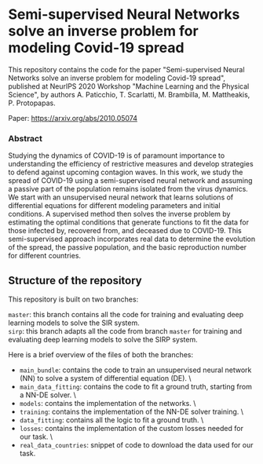 # Semi-supervised Neural Networks solve an inverse problem for modeling Covid-19 spread

This repository contains the code for the paper "Semi-supervised Neural Networks solve an inverse problem for modeling Covid-19 spread", 
published at NeurIPS 2020 Workshop "Machine Learning and the Physical Science", by authors A. Paticchio, T. Scarlatti, M. Brambilla, M. Mattheakis, P. Protopapas.

Paper: https://arxiv.org/abs/2010.05074

### Abstract
Studying the dynamics of  COVID-19 is of paramount importance to understanding the efficiency of restrictive measures and develop  strategies to defend against upcoming contagion waves. 
In this work, we study the spread of COVID-19 using a semi-supervised  neural network and assuming a passive part of the population remains isolated from the virus dynamics. 
We start with an unsupervised neural network that learns solutions of differential equations for different modeling parameters and initial conditions. A supervised method then solves the inverse problem by estimating the optimal conditions that generate functions to fit the data for those infected by, recovered from, and deceased due to COVID-19. This semi-supervised approach incorporates real data to determine the evolution of the spread, the passive population, and the basic reproduction number  for different countries. 

## Structure of the repository

This repository is built on two branches:

`master`: this branch contains all the code for training and evaluating deep learning models to solve the SIR system. \
`sirp`: this branch adapts all the code from branch `master` for training and evaluating deep learning models to solve the SIRP system.

Here is a brief overview of the files of both the branches:

- `main_bundle`: contains the code to train an unsupervised neural network (NN) to solve a system of differential equation (DE). \
- `main_data_fitting`: contains the code to fit a ground truth, starting from a NN-DE solver. \
- `models`: contains the implementation of the networks. \
- `training`: contains the implementation of the NN-DE solver training. \
- `data_fitting`: contains all the logic to fit a ground truth. \
- `losses`: contains the implementation of the custom losses needed for our task. \
- `real_data_countries`: snippet of code to download the data used for our task. 
